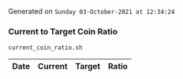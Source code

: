 Generated on `Sunday 03-October-2021 at 12:34:24`

### Current to Target Coin Ratio
`current_coin_ratio.sh`

Date|Current|Target|Ratio
---|---|---|---
